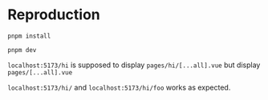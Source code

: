 # Reproduction

`pnpm install`

`pnpm dev`

`localhost:5173/hi` is supposed to display `pages/hi/[...all].vue` but display `pages/[...all].vue`

`localhost:5173/hi/` and `localhost:5173/hi/foo` works as expected.
